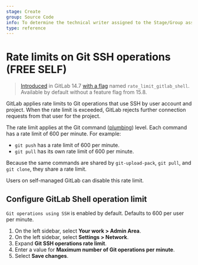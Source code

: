 ```yaml
---
stage: Create
group: Source Code
info: To determine the technical writer assigned to the Stage/Group associated with this page, see https://about.gitlab.com/handbook/product/ux/technical-writing/#assignments
type: reference
---
```


# Rate limits on Git SSH operations **(FREE SELF)**

> [Introduced](https://gitlab.com/gitlab-org/gitlab/-/merge_requests/78373) in GitLab 14.7 [with a flag](../../../administration/feature_flags.md) named `rate_limit_gitlab_shell`. Available by default without a feature flag from 15.8.

GitLab applies rate limits to Git operations that use SSH by user account and project. When the rate limit is exceeded, GitLab rejects
further connection requests from that user for the project.

The rate limit applies at the Git command ([plumbing](https://git-scm.com/book/en/v2/Git-Internals-Plumbing-and-Porcelain)) level.
Each command has a rate limit of 600 per minute. For example:

- `git push` has a rate limit of 600 per minute.
- `git pull` has its own rate limit of 600 per minute.

Because the same commands are shared by `git-upload-pack`, `git pull`, and `git clone`, they share a rate limit.

Users on self-managed GitLab can disable this rate limit.

## Configure GitLab Shell operation limit

`Git operations using SSH` is enabled by default. Defaults to 600 per user per minute.

1. On the left sidebar, select **Your work > Admin Area**.
1. On the left sidebar, select **Settings > Network**.
1. Expand **Git SSH operations rate limit**.
1. Enter a value for **Maximum number of Git operations per minute**.
1. Select **Save changes**.
